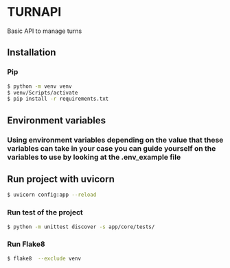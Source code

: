 # TURNAPI

Basic API to manage turns

## Installation

### Pip

```bash
$ python -m venv venv
$ venv/Scripts/activate
$ pip install -r requirements.txt
```

## Environment variables
### Using environment variables depending on the value that these variables can take in your case you can guide yourself on the variables to use by looking at the .env_example file

## Run project with uvicorn
```bash
$ uvicorn config:app --reload
```
### Run test of the project

```bash
$ python -m unittest discover -s app/core/tests/
```
### Run Flake8
```bash
$ flake8  --exclude venv
```
